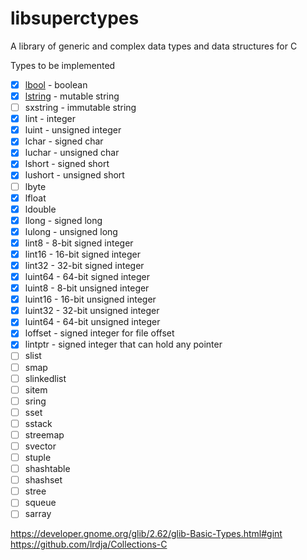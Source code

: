 # libsuperctypes
A library of generic and complex data types and data structures for C

Types to be implemented

- [x] [lbool](./include/lbool.h) - boolean 
- [x] [lstring](./include/lstring.h) - mutable string
- [ ] sxstring - immutable string
- [x] lint - integer
- [x] luint - unsigned integer
- [x] lchar - signed char
- [x] luchar - unsigned char
- [x] lshort - signed short
- [x] lushort - unsigned short
- [ ] lbyte
- [x] lfloat
- [x] ldouble
- [x] llong - signed long
- [x] lulong - unsigned long
- [x] lint8 - 8-bit signed integer
- [x] lint16 - 16-bit signed integer
- [x] lint32 - 32-bit signed integer
- [x] luint64 - 64-bit signed integer
- [x] luint8 - 8-bit unsigned integer
- [x] luint16 - 16-bit unsigned integer
- [x] luint32 - 32-bit unsigned integer
- [x] luint64 - 64-bit unsigned integer
- [x] loffset - signed integer for file offset
- [x] lintptr - signed integer that can hold any pointer
- [ ] slist
- [ ] smap
- [ ] slinkedlist
- [ ] sitem
- [ ] sring
- [ ] sset
- [ ] sstack
- [ ] streemap
- [ ] svector
- [ ] stuple
- [ ] shashtable
- [ ] shashset
- [ ] stree
- [ ] squeue
- [ ] sarray

https://developer.gnome.org/glib/2.62/glib-Basic-Types.html#gint
https://github.com/lrdja/Collections-C
